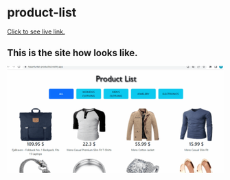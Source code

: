 # product-list
[Click to see live link.](https://hasanturkel-productlist.netlify.app/)
## This is the site how looks like.
![Click to see live link.](product.gif)
